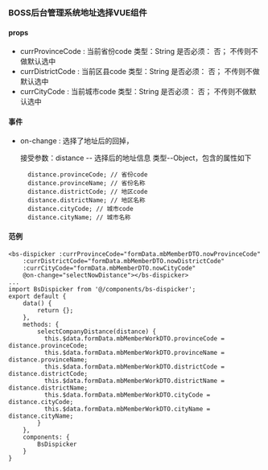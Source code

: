### BOSS后台管理系统地址选择VUE组件

#### props

- currProvinceCode : 当前省份code 类型：String  是否必须： 否；  不传则不做默认选中
- currDistrictCode : 当前区县code 类型：String  是否必须： 否；  不传则不做默认选中
- currCityCode : 当前城市code 类型：String  是否必须： 否；  不传则不做默认选中

#### 事件

- on-change : 选择了地址后的回掉，

    接受参数：distance -- 选择后的地址信息 类型--Object，包含的属性如下

    ~~~
      distance.provinceCode; // 省份code
      distance.provinceName; // 省份名称
      distance.districtCode; // 地区code
      distance.districtName; // 地区名称
      distance.cityCode; // 城市code
      distance.cityName; // 城市名称
    ~~~

#### 范例
~~~
<bs-dispicker :currProvinceCode="formData.mbMemberDTO.nowProvinceCode"
    :currDistrictCode="formData.mbMemberDTO.nowDistrictCode"
    :currCityCode="formData.mbMemberDTO.nowCityCode"
    @on-change="selectNowDistance"></bs-dispicker>
...
import BsDispicker from '@/components/bs-dispicker';
export default {
    data() {
        return {};
    },
    methods: {
        selectCompanyDistance(distance) {
          this.$data.formData.mbMemberWorkDTO.provinceCode = distance.provinceCode;
          this.$data.formData.mbMemberWorkDTO.provinceName = distance.provinceName;
          this.$data.formData.mbMemberWorkDTO.districtCode = distance.districtCode;
          this.$data.formData.mbMemberWorkDTO.districtName = distance.districtName;
          this.$data.formData.mbMemberWorkDTO.cityCode = distance.cityCode;
          this.$data.formData.mbMemberWorkDTO.cityName = distance.cityName;
        }
    },
    components: {
        BsDispicker
    }
}

~~~
